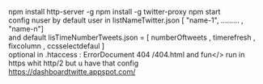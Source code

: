 npm install http-server -g
npm install -g twitter-proxy
npm start</br>
config nuser by default user in listNameTwitter.json [ "name-1", ......... , "name-n"]</br>
and default lisTimeNumberTweets.json = [ numberOftweets , timerefresh , fixcolumn , ccsselectdefaul ]</br>
optional in .htaccess : ErrorDocument 404 /404.html and fun</>
run in https whit http/2 but u have that config </br>
https://dashboardtwitte.appspot.com/
